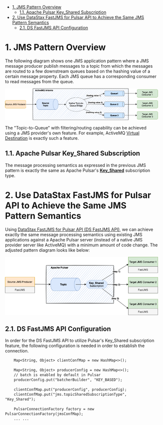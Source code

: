 - [1. JMS Pattern Overview](#1-jms-pattern-overview)
  - [1.1. Apache Pulsar Key_Shared Subscription](#11-apache-pulsar-key_shared-subscription)
- [2. Use DataStax FastJMS for Pulsar API  to Achieve the Same JMS Pattern Semantics](#2-use-datastax-fastjms-for-pulsar-api--to-achieve-the-same-jms-pattern-semantics)
  - [2.1. DS FastJMS API Configuration](#21-ds-fastjms-api-configuration)

# 1. JMS Pattern Overview 

The following diagram shows one JMS application pattern where a JMS message producer publish messages to a topic from which the messages are routed to a few downstream queues based on the hashing value of a certain message property. Each JMS queue has a corresponding consumer to read messages from the queue.

![fastjms_patter.png](demo_code/src/main/resources/diagrams/fastjms_pattern.png)

The "Topic-to-Queue" with filtering/routing capability can be achieved using a JMS provider's own feature. For example, ActiveMQ [Virtual Destination](http://activemq.apache.org/virtual-destinations) is exactly such a feature.

## 1.1. Apache Pulsar Key_Shared Subscription 

The message processing semantics as expressed in the previous JMS pattern is exactly the same as Apache Pulsar's [**Key_Shared**](https://pulsar.apache.org/docs/en/concepts-messaging/#key_shared) subscription type.

# 2. Use DataStax FastJMS for Pulsar API  to Achieve the Same JMS Pattern Semantics

Using [DataStax FastJMS for Pulsar API (DS FastJMS API)](https://github.com/datastax/pulsar-jms), we can achieve exactly the same message processing semantics using existing JMS applications against a Apache Pulsar server (instead of a native JMS provider server like ActiveMQ) with a minimum amount of code change. The adjusted pattern diagram looks like below:

![fastjms_patter.png](demo_code/src/main/resources/diagrams/fastjms_pattern_2.png)

## 2.1. DS FastJMS API Configuration

In order for the DS FastJMS API to utilize Pulsar's Key_Shared subscription feature, the following configuration is needed in order to establish the connection.

```
    Map<String, Object> clientConfMap = new HashMap<>();

    Map<String, Object> producerConfig = new HashMap<>();
    // batch is enabled by default in Pulsar
    producerConfig.put("batcherBuilder", "KEY_BASED");

    clientConfMap.put("producerConfig", producerConfig);
    clientConfMap.put("jms.topicSharedSubscriptionType", "Key_Shared");

    PulsarConnectionFactory factory = new PulsarConnectionFactory(jmsConfMap);
    ... ... 
```